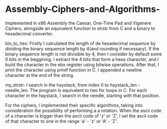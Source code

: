 # Assembly-Ciphers-and-Algorithms-
Implemented in x86 Assembly the Caesar, One-Time Pad and Vigenere Ciphers, alongside an equivalent function to strstr from C and a binary to hexadecimal converter.

bin_to_hex: Firstly I calculated the length of de hexadecimal sequence by dividing the
binary sequence length by 4(and rounding if necessary). If the binary sequence length
is not divisible by 4, then I consider by default some 0 bits in the beggining.
I extract the 4 bits that form a hexa character, and I build the character in the
ebx register using bitwise operations. After that, I print the character using
printf function in C. I appended a newline character at the end of the string.

my_strstr: I search in the haystack, from index 0 to haystack_len - needle_len. The program
is equivalent to two for loops in C. For each character in the haystack, I search in
the needle, starting with that position.

For the ciphers, I implemented their specific algorithms, taking into consideration
the possibility of performing a a rotation. When the ascii code of a character is bigger
than the ascii code of 'z' or 'Z', I set the ascii code of that character to one
in the range 'a' - 'z' or 'A' - 'Z'.
